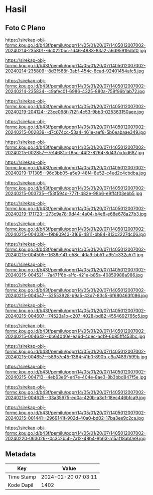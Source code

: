 # Hasil

## Foto C Plano

https://sirekap-obj-formc.kpu.go.id/b43f/pemilu/pdpr/14/05/01/20/07/1405012007002-20240214-235801--6c0220bc-1d46-4883-83a2-a6d95919dbf0.jpg

https://sirekap-obj-formc.kpu.go.id/b43f/pemilu/pdpr/14/05/01/20/07/1405012007002-20240214-235809--8d3f568f-3abf-454c-8cad-92401454afc5.jpg

https://sirekap-obj-formc.kpu.go.id/b43f/pemilu/pdpr/14/05/01/20/07/1405012007002-20240214-235834--c9afec01-6986-4325-880a-758f96b1ab72.jpg

https://sirekap-obj-formc.kpu.go.id/b43f/pemilu/pdpr/14/05/01/20/07/1405012007002-20240219-204124--23ce068f-7f2f-4c53-9bb3-025363150aee.jpg

https://sirekap-obj-formc.kpu.go.id/b43f/pemilu/pdpr/14/05/01/20/07/1405012007002-20240215-002839--d7c674cc-53a4-461e-aef8-5b6eabaae349.jpg

https://sirekap-obj-formc.kpu.go.id/b43f/pemilu/pdpr/14/05/01/20/07/1405012007002-20240215-002857--7e14681c-f85c-44f2-8264-8d437cdcd687.jpg

https://sirekap-obj-formc.kpu.go.id/b43f/pemilu/pdpr/14/05/01/20/07/1405012007002-20240219-171305--96c3bb05-a5e9-48f4-8e52-c4ed2c4cbdba.jpg

https://sirekap-obj-formc.kpu.go.id/b43f/pemilu/pdpr/14/05/01/20/07/1405012007002-20240215-003735--f53f594c-777f-482e-98b6-e9ff4f03ebb5.jpg

https://sirekap-obj-formc.kpu.go.id/b43f/pemilu/pdpr/14/05/01/20/07/1405012007002-20240219-171723--273c9a78-9d44-4a04-b4e8-e68e678a27b3.jpg

https://sirekap-obj-formc.kpu.go.id/b43f/pemilu/pdpr/14/05/01/20/07/1405012007002-20240215-004030--f9b80943-3166-4811-bb84-813c2227dc06.jpg

https://sirekap-obj-formc.kpu.go.id/b43f/pemilu/pdpr/14/05/01/20/07/1405012007002-20240215-004505--1636e141-e58c-40a9-bb51-a951c332a571.jpg

https://sirekap-obj-formc.kpu.go.id/b43f/pemilu/pdpr/14/05/01/20/07/1405012007002-20240215-004521--7a471f6b-a1fc-421e-b85a-40859988a986.jpg

https://sirekap-obj-formc.kpu.go.id/b43f/pemilu/pdpr/14/05/01/20/07/1405012007002-20240215-004547--52553928-b9a5-43d7-83c5-6f680463f086.jpg

https://sirekap-obj-formc.kpu.go.id/b43f/pemilu/pdpr/14/05/01/20/07/1405012007002-20240215-004607--74523a1b-c207-4028-bd82-4554692765c5.jpg

https://sirekap-obj-formc.kpu.go.id/b43f/pemilu/pdpr/14/05/01/20/07/1405012007002-20240215-004642--bb64040e-ea6d-4dec-ac19-6b85fff453bc.jpg

https://sirekap-obj-formc.kpu.go.id/b43f/pemilu/pdpr/14/05/01/20/07/1405012007002-20240215-004657--58957e45-1364-41b0-890b-c9a74897599b.jpg

https://sirekap-obj-formc.kpu.go.id/b43f/pemilu/pdpr/14/05/01/20/07/1405012007002-20240215-004713--4eb63e6f-e47e-404e-8ae3-8b3bbd847f5e.jpg

https://sirekap-obj-formc.kpu.go.id/b43f/pemilu/pdpr/14/05/01/20/07/1405012007002-20240215-004625--33a35975-ed0a-420b-a3df-18ec446bfca9.jpg

https://sirekap-obj-formc.kpu.go.id/b43f/pemilu/pdpr/14/05/01/20/07/1405012007002-20240215-001441--2969141f-902d-40a0-bd02-17ba3ee9c2ca.jpg

https://sirekap-obj-formc.kpu.go.id/b43f/pemilu/pdpr/14/05/01/20/07/1405012007002-20240220-063026--0c3c2b5b-7a12-48b4-8b63-a15af18ab0e9.jpg


## Metadata

| Key        | Value               |
| ---------- | ------------------- |
| Time Stamp | 2024-02-20 07:03:11 |
| Kode Dapil | 1402                |



